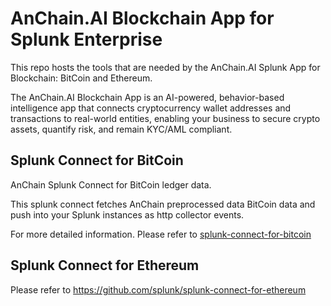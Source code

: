 # AnChain.AI Blockchain App for Splunk Enterprise

This repo hosts the tools that are needed by the AnChain.AI Splunk App for Blockchain: BitCoin and Ethereum.

The AnChain.AI Blockchain App is an AI-powered, behavior-based intelligence app that connects cryptocurrency wallet addresses and transactions to real-world entities, enabling your business to secure crypto assets, quantify risk, and remain KYC/AML compliant.


## Splunk Connect for BitCoin

AnChain Splunk Connect for BitCoin ledger data.

This splunk connect fetches AnChain preprocessed data BitCoin data and push into your Splunk instances as http collector events.

For more detailed information. Please refer to [splunk-connect-for-bitcoin](splunk-connect-for-bitcoin/)

## Splunk Connect for Ethereum

Please refer to https://github.com/splunk/splunk-connect-for-ethereum
